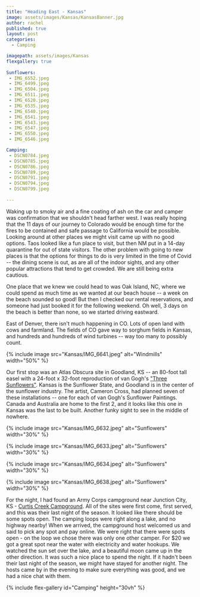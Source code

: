 ```yaml
---
title: "Heading East - Kansas"
image: assets/images/Kansas/KansasBanner.jpg
author: rachel
published: true
layout: post
categories:
  - Camping

imagepath: assets/images/Kansas
flexgallery: true
 
Sunflowers:
 - IMG_6552.jpeg
 - IMG_6499.jpeg
 - IMG_6504.jpeg
 - IMG_6511.jpeg
 - IMG_6520.jpeg
 - IMG_6535.jpeg
 - IMG_6540.jpeg
 - IMG_6541.jpeg
 - IMG_6543.jpeg
 - IMG_6547.jpeg
 - IMG_6550.jpeg
 - IMG_6546.jpeg

Camping:
 - DSCN0784.jpeg
 - DSCN0785.jpeg
 - DSCN0786.jpeg
 - DSCN0789.jpeg
 - DSCN0791.jpeg
 - DSCN0794.jpeg
 - DSCN0799.jpeg
 
---
```


Waking up to smoky air and a fine coating of ash on the car and camper
was confirmation that we shouldn't head farther west. I was really
hoping that the 11 days of our journey to Colorado would be enough time
for the fires to be contained and safe passage to California would be
possible. Looking around at other places we might visit came up with no
good options. Taos looked like a fun place to visit, but then NM put in
a 14-day quarantine for out of state visitors. The other problem with
going to new places is that the options for things to do is very limited
in the time of Covid -- the dining scene is out, as are all of the
indoor sights, and any other popular attractions that tend to get
crowded. We are still being extra cautious.

One place that we knew we could head to was Oak Island, NC, where we
could spend as much time as we wanted at our beach house -- a week on
the beach sounded so good! But then I checked our rental reservations,
and someone had just booked it for the following weekend. Oh well, 3
days on the beach is better than none, so we started driving eastward.

East of Denver, there isn't much happening in CO. Lots of open land with
cows and farmland. The fields of CO gave way to sorghum fields in
Kansas, and hundreds and hundreds of wind turbines -- way too many to
possibly count.

{% include image 
  src="Kansas/IMG_6641.jpeg" 
  alt="Windmills" 
  width="50%" 
%}

Our first stop was an Atlas Obscura site in Goodland, KS -- an 80-foot
tall easel with a 24-foot x 32-foot reproduction of van Gogh's ["Three
Sunflowers"](https://www.atlasobscura.com/places/giant-van-gogh-painting).
Kansas is the Sunflower State, and Goodland is in the center of the
sunflower industry. The artist, Cameron Cross, had planned seven of
these installations -- one for each of van Gogh's Sunflower Paintings.
Canada and Australia are home to the first 2, and it looks like this one
in Kansas was the last to be built. Another funky sight to see in the
middle of nowhere.

{% include image 
  src="Kansas/IMG_6632.jpeg" 
  alt="Sunflowers" 
  width="30%" 
%}

{% include image 
  src="Kansas/IMG_6633.jpeg" 
  alt="Sunflowers" 
  width="30%" 
%}

{% include image 
  src="Kansas/IMG_6634.jpeg" 
  alt="Sunflowers" 
  width="30%" 
%}

{% include image 
  src="Kansas/IMG_6638.jpeg" 
  alt="Sunflowers" 
  width="30%" 
%}

For the night, I had found an Army Corps campground near Junction City,
KS - [Curtis Creek
Campground](https://www.recreation.gov/camping/campgrounds/233474). All
of the sites were first come, first served, and this was their last
night of the season. It looked like there should be some spots open. The
camping loops were right along a lake, and no highway nearby! When we
arrived, the campground host welcomed us and said to pick any spot and
pay online. We were right that there were spots open - on the loop we
chose there was only one other camper. For \$20 we got a great spot near
the water with electricity and water hookups. We watched the sun set
over the lake, and a beautiful moon came up in the other direction. It
was such a nice place to spend the night. If it hadn't been their last
night of the season, we might have stayed for another night. The hosts
came by in the evening to make sure everything was good, and we had a
nice chat with them.

{% include flex-gallery id="Camping" height="30vh" %}
